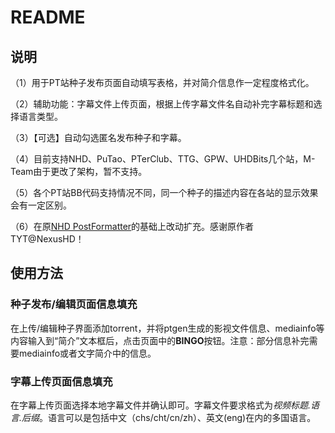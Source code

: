 # README

## 说明

（1）用于PT站种子发布页面自动填写表格，并对简介信息作一定程度格式化。

（2）辅助功能：字幕文件上传页面，根据上传字幕文件名自动补完字幕标题和选择语言类型。

（3）【可选】自动勾选匿名发布种子和字幕。

（4）目前支持NHD、PuTao、PTerClub、TTG、GPW、UHDBits几个站，M-Team由于更改了架构，暂不支持。

（5）各个PT站BB代码支持情况不同，同一个种子的描述内容在各站的显示效果会有一定区别。

（6）在原[NHD PostFormatter](https://update.greasyfork.org/scripts/36224/Post%20Formatter.user.js)的基础上改动扩充。感谢原作者TYT@NexusHD！

## 使用方法

### 种子发布/编辑页面信息填充

在上传/编辑种子界面添加torrent，并将ptgen生成的影视文件信息、mediainfo等内容输入到“简介”文本框后，点击页面中的**BINGO**按钮。注意：部分信息补完需要mediainfo或者文字简介中的信息。

### 字幕上传页面信息填充

在字幕上传页面选择本地字幕文件并确认即可。字幕文件要求格式为*视频标题.语言.后缀*。语言可以是包括中文（chs/cht/cn/zh）、英文(eng)在内的多国语言。

